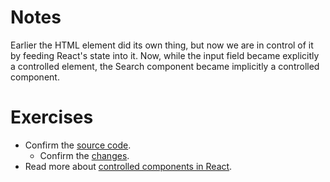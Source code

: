# Notes

Earlier the HTML element did its own thing, but now we are in control of it by feeding React's state into it. Now, while the input field became explicitly a controlled element, the Search component became implicitly a controlled component.

# Exercises

- Confirm the [source code](https://codesandbox.io/s/github/the-road-to-learn-react/hacker-stories/tree/2021/React-Controlled-Components).
  - Confirm the [changes](https://github.com/the-road-to-learn-react/hacker-stories/compare/2021/Lifting-State-in-React...2021/React-Controlled-Components).
- Read more about [controlled components in React](https://www.robinwieruch.de/react-controlled-components/).
